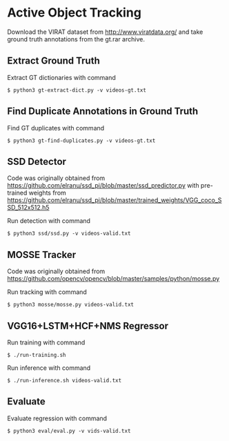 # Active Object Tracking

Download the VIRAT dataset from
http://www.viratdata.org/
and take ground truth annotations from the gt.rar archive.

## Extract Ground Truth
Extract GT dictionaries with command
```
$ python3 gt-extract-dict.py -v videos-gt.txt
```

## Find Duplicate Annotations in Ground Truth
Find GT duplicates with command
```
$ python3 gt-find-duplicates.py -v videos-gt.txt
```

## SSD Detector
Code was originally obtained from
https://github.com/elranu/ssd_pi/blob/master/ssd_predictor.py
with pre-trained weights from
https://github.com/elranu/ssd_pi/blob/master/trained_weights/VGG_coco_SSD_512x512.h5

Run detection with command
```
$ python3 ssd/ssd.py -v videos-valid.txt
```

## MOSSE Tracker
Code was originally obtained from
https://github.com/opencv/opencv/blob/master/samples/python/mosse.py

Run tracking with command
```
$ python3 mosse/mosse.py videos-valid.txt
```

## VGG16+LSTM+HCF+NMS Regressor
Run training with command
```
$ ./run-training.sh
```
Run inference with command
```
$ ./run-inference.sh videos-valid.txt
```

## Evaluate
Evaluate regression with command
```
$ python3 eval/eval.py -v vids-valid.txt
```
